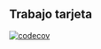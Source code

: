 ## Trabajo tarjeta
[![codecov](https://codecov.io/gh/mauriciogonzales98/GitActionsCSharpTesting/graph/badge.svg?token=LOF4B3GILR)](https://codecov.io/gh/mauriciogonzales98/GitActionsCSharpTesting)

